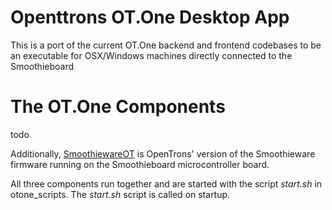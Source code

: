 # Openttrons OT.One Desktop App

This is a port of the current OT.One backend and frontend codebases to be an executable for OSX/Windows machines directly connected to the Smoothieboard

# The OT.One Components

todo

Additionally, [SmoothiewareOT](https://github.com/Opentrons/SmoothiewareOT) is OpenTrons' version of the Smoothieware firmware running on the Smoothieboard microcontroller board.

All three components run together and are started with the script *start.sh* in otone_scripts. The *start.sh* script is called on startup.

